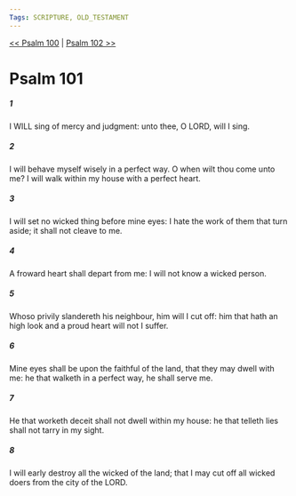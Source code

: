 ```yaml
---
Tags: SCRIPTURE, OLD_TESTAMENT
---
```


[<< Psalm 100](OLD_TESTAMENT/19_Psalms/Psalm_100.md) | [Psalm 102 >>](OLD_TESTAMENT/19_Psalms/Psalm_102.md)

# Psalm 101

##### 1

I WILL sing of mercy and judgment: unto thee, O LORD, will I sing.

##### 2

I will behave myself wisely in a perfect way. O when wilt thou come unto me? I will walk within my house with a perfect heart.

##### 3

I will set no wicked thing before mine eyes: I hate the work of them that turn aside; it shall not cleave to me.

##### 4

A froward heart shall depart from me: I will not know a wicked person.

##### 5

Whoso privily slandereth his neighbour, him will I cut off: him that hath an high look and a proud heart will not I suffer.

##### 6

Mine eyes shall be upon the faithful of the land, that they may dwell with me: he that walketh in a perfect way, he shall serve me.

##### 7

He that worketh deceit shall not dwell within my house: he that telleth lies shall not tarry in my sight.

##### 8

I will early destroy all the wicked of the land; that I may cut off all wicked doers from the city of the LORD.
